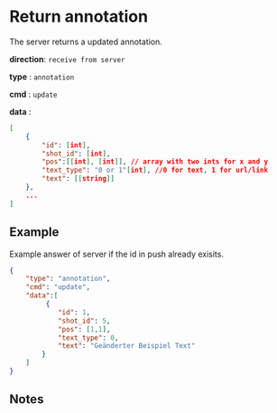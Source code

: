 # Return annotation

The server returns a updated annotation.

**direction**: `receive from server`

**type** : `annotation`

**cmd** : `update`

**data** :

```json
[
    {
        "id": [int],
        "shot_id": [int],
        "pos":[[int], [int]], // array with two ints for x and y
        "text_type": "0 or 1"[int], //0 for text, 1 for url/link
        "text": [[string]]
    },
    ...
]
```

## Example

Example answer of server if the id in push already exisits.

```json
{
    "type": "annotation",
    "cmd": "update",
    "data":[
         {
            "id": 1,
            "shot_id": 5,
            "pos": [1,1],
            "text_type": 0,
            "text": "Geänderter Beispiel Text"
        }
    ]
}
```

## Notes
